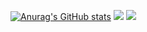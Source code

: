 [![Anurag's GitHub stats](https://github-readme-stats.vercel.app/api?username=gunggme)](https://github.com/anuraghazra/github-readme-stats)
   <img src="https://img.shields.io/badge/C%23-CSharp-black"/>
   <img src="https://img.shields.io/badge/Unity-FFFFFF?style=flat-square&logo=Unity&logoColor=white"/>
